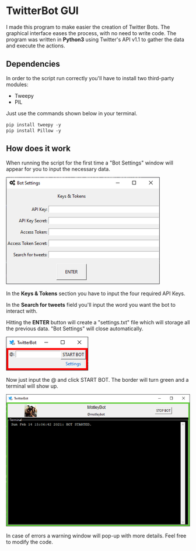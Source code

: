 # TwitterBot GUI

I made this program to make easier the creation of Twitter Bots. The graphical interface eases the process, with no need to write code.
The program was written in **Python3** using Twitter's API v1.1 to gather the data and execute the actions.


## Dependencies
In order to the script run correctly you'll have to install two third-party modules:
- Tweepy
- PIL

Just use the commands shown below in your terminal.
```
pip install tweepy -y
pip install Pillow -y
```

## How does it work

When running the script for the first time a "Bot Settings" window will appear for you to input the necessary data.

![Settings](/img/settings.PNG "Bot Settings window.")

In the **Keys & Tokens** section you have to input the four required API Keys.

In the **Search for tweets** field you'll input the word you want the bot to interact with.

Hitting the **ENTER** button will create a "settings.txt" file which will storage all the previous data. "Bot Settings" will close automatically.

![BotGUI](/img/gui.PNG "TwitterBot window.")

Now just input the @ and click START BOT. The border will turn green and a terminal will show up.

![BotGUI working](/img/working.PNG "Working bot.")

In case of errors a warning window will pop-up with more details. Feel free to modify the code.